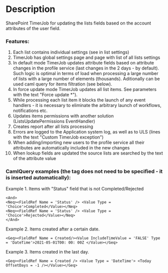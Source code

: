 ﻿# Description
SharePoint TimerJob for updating the lists fields based on the account attributes of the user field.

### Features:
1. Each list contains individual settings (see in list settings)
1. TimerJob has global settings page and page with list of all lists settings
1. In default mode TimerJob updates attribute fields based on attribute changes in the profile service (last changes in the 2 days - by default). Such logic is optimal in terms of load when processing a large number of lists with a large number of elements (thousands).
Aditionally can be used caml query for items filtration (see below).
1. In force update mode TimerJob updates all list items. See parameters with the text "Force update *").
1. While processing each list item it blocks the launch of any event handlers - it is necessary to eliminate the arbitrary launch of workflows, notifications etc.
1. Updates items permissions with another solution (ListsUpdatePermissions EventHandler)
1. Creates report after all lists processing
1. Errors are logged to the Application system log, as well as to ULS (lines with the text "Custom TimerJob exception")
1. When adding/importing new users to the profile service all their attributes are automatically included in the new changes
1. When lookup fields are updated the source lists are searched by the text of the attribute value


### CamlQuery examples (the <Where> tag does not need to be specified - it is inserted automatically):
Example 1. Items with "Status" field that is not Completed/Rejected
```
<And>
<Neq><FieldRef Name = 'Status' /> <Value Type = 'Choice'>Completed</Value></Neq>
<Neq><FieldRef Name = 'Status' /> <Value Type = 'Choice'>Rejected</Value></Neq>
</And>
```
Example 2. Items created after a certain date.
```
<Geq><FieldRef Name = Created/><Value IncludeTimeValue = 'FALSE' Type = 'DateTime'>2021-05-01T00: 00: 00Z </Value></Geq>
```
Example 3. Items created in the last day.
```
<Geq><FieldRef Name = Created /> <Value Type = 'DateTime'> <Today OffsetDays = -1 /></Value></Geq>
```